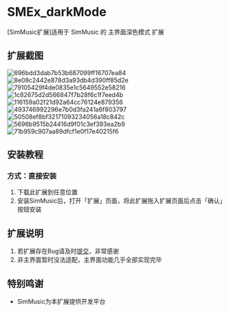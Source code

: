 # SMEx_darkMode

[SimMusic扩展]适用于 SimMusic 的 主界面深色模式 扩展

## 扩展截图

![696bdd3dab7b53b687099ff16707ea84](https://github.com/user-attachments/assets/c0c5f55b-f014-4e93-8cf1-dd7bf8d3ba24)
![8e08c2442e878d3a93db4d390ff85d2e](https://github.com/user-attachments/assets/5d81c393-cbd7-4d92-97fe-57a0715570b6)
![79105429f4de0835e1c5649552e58216](https://github.com/user-attachments/assets/8827bc0f-b6e6-41f6-a385-49845f637576)
![1c82675d2d566847f7b28f6c1f7eed4b](https://github.com/user-attachments/assets/2698bc26-fa28-4c04-a496-7d819ad38a6f)
![116159a02f21d92a64cc76124e879356](https://github.com/user-attachments/assets/f799a02d-f29e-47ec-82a0-f93f9d464921)
![493746992296e7b0d3fa241a6f803797](https://github.com/user-attachments/assets/b9667a80-68f8-4142-b433-ccf96d956cd2)
![50508ef8bf32171093234056a18c842c](https://github.com/user-attachments/assets/0633a286-a49d-4521-802f-86d7b4bec558)
![5696b9515b24416d9f01c3ef393ea2b9](https://github.com/user-attachments/assets/a1ef1714-4abb-43f7-9304-434387bb859b)
![71b959c907aa89dfcf1e0f17e40215f6](https://github.com/user-attachments/assets/42f2ccc4-a204-469d-94fd-39dc69126d08)


## 安装教程

### 方式：直接安装

1. 下载此扩展到任意位置
2. 安装SimMusic后，打开「扩展」页面，将此扩展拖入扩展页面后点击「确认」按钮安装

## 扩展说明

1. 若扩展存在Bug请及时[提交](https://github.com/PYLXU/SMEx_darkMode/issues)，非常感谢
2. 非主界面暂时没法适配，主界面功能几乎全部实现完毕

## 特别鸣谢

- SimMusic为本扩展提供开发平台
